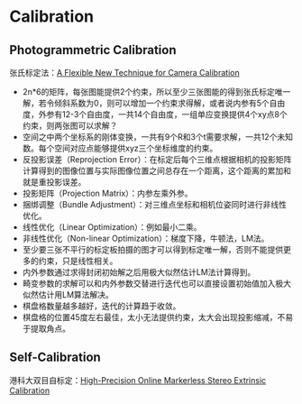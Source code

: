 # Calibration

## Photogrammetric Calibration

张氏标定法：[A Flexible New Technique for Camera Calibration](https://www.microsoft.com/en-us/research/wp-content/uploads/2016/02/tr98-71.pdf)

- 2n*6的矩阵，每张图能提供2个约束，所以至少三张图能的得到张氏标定唯一解，若令倾斜系数为0，则可以增加一个约束求得解，或者说内参有5个自由度，外参有12-3个自由度，一共14个自由度，一组单应变换提供4个xy点8个约束，则两张图可以求解？
- 空间之中两个坐标系的刚体变换，一共有9个R和3个t需要求解，一共12个未知数。每个空间对应点能够提供xyz三个坐标维度的约束。
- 反投影误差（Reprojection Error）：在标定后每个三维点根据相机的投影矩阵计算得到的图像位置与实际图像位置之间总存在一个距离，这个距离的累加和就是重投影误差。
- 投影矩阵（Projection Matrix）：内参左乘外参。
- 捆绑调整（Bundle Adjustment）：对三维点坐标和相机位姿同时进行非线性优化。
- 线性优化（Linear Optimization）：例如最小二乘。
- 非线性优化（Non-linear Optimization）：梯度下降，牛顿法，LM法。
- 至少要三张不平行的标定板拍摄的图才可以得到标定唯一解，否则不能提供更多的约束，只是线性相关。
- 内外参数通过求得封闭初始解之后用极大似然估计LM法计算得到。
- 畸变参数的求解可以和内外参数交替进行迭代也可以直接设置初始值加入极大似然估计用LM算法解决。
- 棋盘格数量越多越好，迭代的计算趋于收敛。
- 棋盘格的位置45度左右最佳，太小无法提供约束，太大会出现投影缩减，不易于提取角点。

## Self-Calibration

港科大双目自标定：[High-Precision Online Markerless Stereo Extrinsic Calibration](https://uav.hkust.edu.hk/wordpress/wp-content/uploads/2016/09/iros2016yonggen.pdf)

